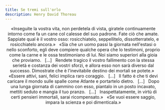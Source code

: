 ```yaml
---
title: Se tremi sull'orlo
description: Henry David Thoreau
---
```

<div align="center">
«Inseguite la vostra vita, non perdetela di vista, giratele continuamente intorno come fa un cane col calesse del suo padrone. Fate ciò che amate. Sappiate qual è il vostro osso: rosicchiatelo, seppellitelo, dissotterratelo, e rosicchiatelo ancora.»
&nbsp;
«Sia che un uomo passi la giornata nell'estasi o nello sconforto, egli deve compiere qualche opera che lo testimoni, proprio come la carne e le ossa testimoniano di lui.
Noi siamo superiori alla gioia che proviamo.
&nbsp;
[...]
&nbsp;
Rendete tragico il vostro fallimento con la stessa serietà e costanza dei vostri sforzi, e allora esso non sarà diverso dal successo. Dimostrate che è l'inevitabile destino dei mortali se potete.»
&nbsp;
«Essere attivi, sani, felici implica raro coraggio.
&nbsp;
[...]
&nbsp;
Il fatto è che ti devi caricare il mondo sulle spalle come Atlante e portartelo dietro.
&nbsp;
[...]
&nbsp;
Dopo una lunga giornata di cammino con esso, piantalo in un posto incavato, mettiti seduto e mangia il tuo pranzo.
&nbsp;
[...]
&nbsp;
Inaspettatamente, in virtù di certi pensieri immortali, sarai ricompensato.»
&nbsp;
«Se vuoi essere saggio, impara la scienza e poi dimenticala.»
</div>
